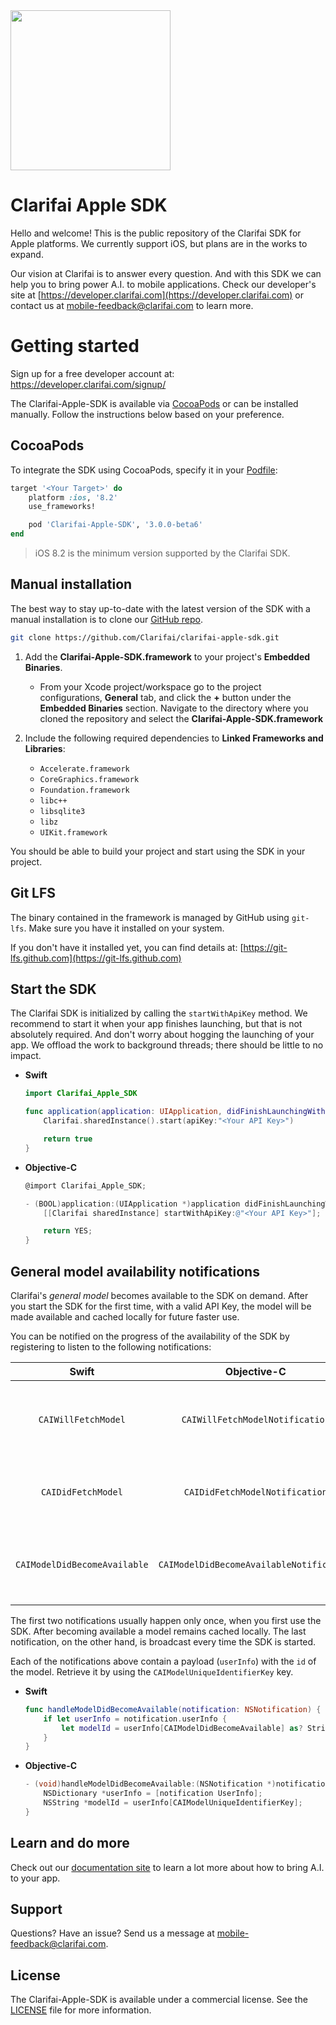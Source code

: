 <img src="https://clarifai.com/static/images/logo.png" width="256">

# Clarifai Apple SDK

Hello and welcome! This is the public repository of the Clarifai SDK for Apple platforms. We currently support iOS, but plans are in the works to expand.

Our vision at Clarifai is to answer every question. And with this SDK we can help you to bring power A.I. to mobile applications. Check our developer's site at [https://developer.clarifai.com](https://developer.clarifai.com) or contact us at <mobile-feedback@clarifai.com> to learn more.

# Getting started

Sign up for a free developer account at: https://developer.clarifai.com/signup/

The Clarifai-Apple-SDK is available via [CocoaPods](https://cocoapods.org/?q=clarifai-apple-sdk) or can be installed manually. Follow the instructions below based on your preference.


## CocoaPods

To integrate the SDK using CocoaPods, specify it in your [Podfile](https://guides.cocoapods.org/syntax/podfile.html):

```ruby
target '<Your Target>' do
    platform :ios, '8.2'
    use_frameworks!

    pod 'Clarifai-Apple-SDK', '3.0.0-beta6'
end
```

> iOS 8.2 is the minimum version supported by the Clarifai SDK.


## Manual installation

The best way to stay up-to-date with the latest version of the SDK with a manual installation is to clone our [GitHub repo](https://github.com/Clarifai/clarifai-apple-sdk.git).

```bash
git clone https://github.com/Clarifai/clarifai-apple-sdk.git
```

1. Add the **Clarifai-Apple-SDK.framework** to your project's **Embedded Binaries**.

    * From your Xcode project/workspace go to the project configurations, **General** tab, and click the **+** button under the **Embedded Binaries** section. Navigate to the directory where you cloned the repository and select the **Clarifai-Apple-SDK.framework**

2. Include the following required dependencies to **Linked Frameworks and Libraries**:

    * `Accelerate.framework`
    * `CoreGraphics.framework`
    * `Foundation.framework`
    * `libc++`
    * `libsqlite3`
    * `libz`
    * `UIKit.framework`

You should be able to build your project and start using the SDK in your project.


## Git LFS

The binary contained in the framework is managed by GitHub using `git-lfs`. Make sure you have it installed on your system.

If you don't have it installed yet, you can find details at: [https://git-lfs.github.com](https://git-lfs.github.com)


## Start the SDK

The Clarifai SDK is initialized by calling the `startWithApiKey` method. We recommend to start it when your app finishes launching, but that is not absolutely required. And don't worry about hogging the launching of your app. We offload the work to background threads; there should be little to no impact.

* **Swift**

    ```swift
    import Clarifai_Apple_SDK

    func application(application: UIApplication, didFinishLaunchingWithOptions launchOptions: [NSObject: AnyObject]?) -> Bool {
        Clarifai.sharedInstance().start(apiKey:"<Your API Key>")

        return true
    }
    ```

* **Objective-C**

    ```objective-c
    @import Clarifai_Apple_SDK;

    - (BOOL)application:(UIApplication *)application didFinishLaunchingWithOptions:(NSDictionary *)launchOptions {
        [[Clarifai sharedInstance] startWithApiKey:@"<Your API Key>"];

        return YES;
    }
    ```


## General model availability notifications

Clarifai's *general model* becomes available to the SDK on demand. After you start the SDK for the first time, with a valid API Key, the model will be made available and cached locally for future faster use.

You can be notified on the progress of the availability of the SDK by registering to listen to the following notifications:

| Swift | Objective-C | Description |
|:---:|:---:|:---|
| `CAIWillFetchModel` | `CAIWillFetchModelNotification` | Broadcast right before the SDK begins fetching a model |
| `CAIDidFetchModel` | `CAIDidFetchModelNotification` | Broadcast right after a model has been fetched |
| `CAIModelDidBecomeAvailable` | `CAIModelDidBecomeAvailableNotification` | Broadcast when a model has become available to use |

The first two notifications usually happen only once, when you first use the SDK. After becoming available a model remains cached locally. The last notification, on the other hand, is broadcast every time the SDK is started.

Each of the notifications above contain a payload (`userInfo`) with the `id` of the model. Retrieve it by using the `CAIModelUniqueIdentifierKey` key.

* **Swift**

    ```swift
    func handleModelDidBecomeAvailable(notification: NSNotification) {
        if let userInfo = notification.userInfo {
            let modelId = userInfo[CAIModelDidBecomeAvailable] as? String
        }
    }
    ```

* **Objective-C**

    ```objective-c
    - (void)handleModelDidBecomeAvailable:(NSNotification *)notification {
        NSDictionary *userInfo = [notification UserInfo];
        NSString *modelId = userInfo[CAIModelUniqueIdentifierKey];
    }
    ```

## Learn and do more

Check out our [documentation site](https://developer.clarifai.com/docs/) to learn a lot more about how to bring A.I. to your app.


## Support

Questions? Have an issue? Send us a message at <mobile-feedback@clarifai.com>.


## License

The Clarifai-Apple-SDK is available under a commercial license. See the [LICENSE](https://github.com/Clarifai/clarifai-apple-sdk/blob/master/LICENSE) file for more information.
